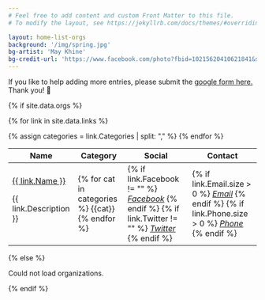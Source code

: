 ```yaml
---
# Feel free to add content and custom Front Matter to this file.
# To modify the layout, see https://jekyllrb.com/docs/themes/#overriding-theme-defaults

layout: home-list-orgs
background: '/img/spring.jpg'
bg-artist: 'May Khine'
bg-credit-url: 'https://www.facebook.com/photo?fbid=10215620410621841&set=pcb.2857906864456699'
---
```

<p class="text-center">If you like to help adding more entries, please submit the <a class="btn btn-success" href="https://forms.gle/rt6pLEjvBKBZqN1E8">google form here.</a> Thank you! 🙏 </p>
{% if site.data.orgs %}
<div class="row">
<div class="col-12">
<div class="data-table-wrapper">
<table id="org-list-table" class="table display table-striped">
  <thead>
    <tr>
      <th scope="col">Name</th>
      <th scope="col">Category</th>
      <th scope="col">Social</th>
      <th scope="col">Contact</th>
    </tr>
  </thead>
  <tbody>

{% for link in site.data.links %}
  <tr>
    <td><a href="{{link.Website}}" target="_blank">{{ link.Name }}</a><p class="fs-6 m-0 pl-2 border-left border-warning text-muted">{{ link.Description }}</p></td>
    <!-- <td>{% for cat in org.category %}{{cat}}, {% endfor %}</td> -->
    {% assign categories = link.Categories | split: "," %}
    <td>{% for cat in categories %} <span class="badge rounded-pill bg-light text-dark">{{cat}}</span> {% endfor %}</td>
    <td>
     {% if link.Facebook != "" %}
      <a class="mr-2" href="{{link.Facebook}}" target="_blank"><i class="fab fa-facebook"><span class="sr-only">Facebook</span></i></a> 
     {% endif %}
     {% if link.Twitter != "" %}
      <a href="{{link.Twitter}}" target="_blank"><i class="fab fa-twitter"><span class="sr-only">Twitter</span></i></a>
     {% endif %}
    </td>
    <td>
     {% if link.Email.size > 0 %}
      <a class="mr-2" href="mailto:{{link.Email}}" target="_blank"><i class="fas fa-envelope"><span class="sr-only">Email</span></i></a> 
     {% endif %}
     {% if link.Phone.size > 0 %}
      <a href="tel:{{link.Phone}}" target="_blank"><i class="fas fa-phone-square-alt"><span class="sr-only">Phone</span></i></a>
     {% endif %}
    </td>
  </tr>
{% endfor %}
  </tbody>
</table>
</div>
</div>
{% else %}
<p> Could not load organizations. </p>
<!-- {% for org in site.data.orgs %}
  <tr>
    <td><a href="{{org.url}}" target="_blank">{{ org.name }}</a></td>
    <td>{% for cat in org.category %}{{cat}}, {% endfor %}</td>
    <td>{% for tag in org.tag %} {{tag}}, {% endfor %}</td>
    <td>
     {% if org.social.facebook != "" %}
      <a class="mr-2" href="{{org.social.facebook}}" target="_blank"><i class="fab fa-facebook"><span class="sr-only">Facebook</span></i></a> 
     {% endif %}
     {% if org.social.twitter != "" %}
      <a href="{{org.social.twitter}}" target="_blank"><i class="fab fa-twitter"><span class="sr-only">Twitter</span></i></a>
     {% endif %}
    </td>
  </tr>
{% endfor %} -->
{% endif %}


